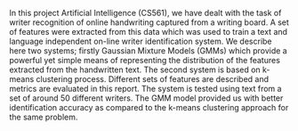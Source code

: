 In this project Artificial Intelligence (CS561), we have dealt with the task of writer recognition of online handwriting captured from a writing board. A set of features were extracted from this data which was used to train a text and language independent on-line writer identification system. We describe here two systems; firstly Gaussian Mixture Models (GMMs) which provide a powerful yet simple means of representing the distribution of the features extracted from the handwritten text. The second system is based on k-means clustering process. Different sets of features are described and metrics are evaluated in this report. The system is tested using text from a set of around 50 different writers. The GMM model provided us with better identification accuracy as compared to the k-means clustering approach for the same problem.
